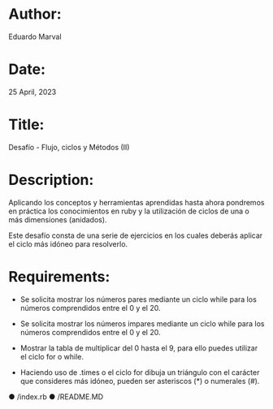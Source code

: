# Author: 
Eduardo Marval

# Date: 
25 April, 2023

# Title: 
Desafío - Flujo, ciclos y Métodos (II)

# Description:

Aplicando los conceptos y herramientas aprendidas hasta ahora pondremos en práctica los
conocimientos en ruby y la utilización de ciclos de una o más dimensiones (anidados).

Este desafío consta de una serie de ejercicios en los cuales deberás aplicar el ciclo más
idóneo para resolverlo.

# Requirements:

- Se solicita mostrar los números pares mediante un ciclo while para los números
comprendidos entre el 0 y el 20.

- Se solicita mostrar los números impares mediante un ciclo while para los números
comprendidos entre el 0 y el 20.

          
- Mostrar la tabla de multiplicar del 0 hasta el 9, para ello puedes utilizar el ciclo for o
while.

- Haciendo uso de .times o el ciclo for dibuja un triángulo con el carácter que
consideres más idóneo, pueden ser asteriscos (*) o numerales (#).

 

● /index.rb
● /README.MD

